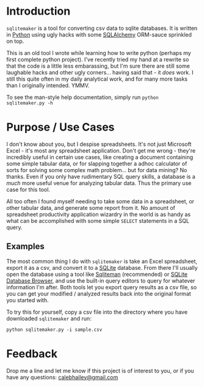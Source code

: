 # Introduction

`sqlitemaker` is a tool for converting csv data to sqlite databases. It is 
written in [Python][python] using ugly hacks with some [SQLAlchemy][sqlalchemy] 
ORM-sauce sprinkled on top. 

This is an old tool I wrote while learning how to write python (perhaps my first
complete python project). I've recently tried my hand at a rewrite so that the 
code is a little less embarassing, but I'm sure there are still some laughable 
hacks and other ugly corners... having said that - it _does_ work. I still this 
quite often in my daily analytical work, and for many more tasks than I 
originally intended. YMMV.

To see the man-style help documentation, simply run `python sqlitemaker.py -h` 

# Purpose / Use Cases

I don't know about you, but I despise spreadsheets. It's not just Microsoft 
Excel - it's most any spreadsheet application. Don't get me wrong - they're 
incredibly useful in certain use cases, like creating a document containing 
some simple tabular data, or for slapping together a adhoc calculator of sorts 
for solving some complex math problem... but for data mining? No thanks. Even 
if you only have rudimentary SQL query skills, a database is a _much_ more 
useful venue for analyzing tabular data. Thus the primary use case for this 
tool. 

All too often I found myself needing to take some data in a spreadsheet, or 
other tabular data, and generate some report from it. No amount of spreadsheet 
productivity application wizardry in the world is as handy as what can be 
accomplished with some simple `SELECT` statements in a SQL query. 

## Examples

The most common thing I do with `sqlitemaker` is take an Excel spreadsheet, 
export it as a csv, and convert it to a [SQLite][sqlite] database. From there 
I'll usually open the database using a tool like [Sqliteman][sqliteman] 
(recommended) or [SQLite Database Browser][sqlitebrowser], and use the built-in 
query editors to query for whatever information I'm after. Both tools let you 
export query results as a csv file, so you can get your modified / analyzed 
results back into the original format you started with.

To try this for yourself, copy a csv file into the directory where you have 
downloaded `sqlitemaker` and run: 

```
python sqlitemaker.py -i sample.csv
```

# Feedback

Drop me a line and let me know if this project is of interest to you, or if you
have any questions: [calebhailey@gmail.com](mailto:calebhailey@gmail.com)


[python]: http://www.python.org "Python Home Page"
[sqlalchemy]: http://www.sqlalchemy.org/ "SQLAlchemy - The Database Toolkit for Python"
[sqlite]: http://www.sqlite.org "SQLite Home Page"
[sqliteman]: http://sqliteman.com/ "SQLiteman - SQLite Databases Made Easy"
[sqlitebrowser]: http://sqlitebrowser.sourceforge.net/ "SQLite Database Browser"


